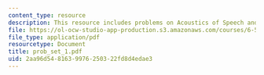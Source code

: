 ```yaml
---
content_type: resource
description: This resource includes problems on Acoustics of Speech and Hearing.
file: https://ol-ocw-studio-app-production.s3.amazonaws.com/courses/6-551j-acoustics-of-speech-and-hearing-fall-2004/2aa96d5481639976250322fd8d4edae3_prob_set_1.pdf
file_type: application/pdf
resourcetype: Document
title: prob_set_1.pdf
uid: 2aa96d54-8163-9976-2503-22fd8d4edae3
---
```

